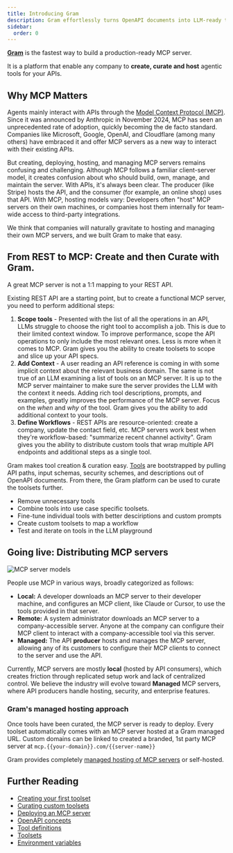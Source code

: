 ```yaml
---
title: Introducing Gram
description: Gram effortlessly turns OpenAPI documents into LLM-ready tools, generating optimized tool definitions from your APIs for powerful agentic workflows.
sidebar:
  order: 0
---
```


**[Gram](https://getgram.ai)** is the fastest way to build a production-ready MCP server.

It is a platform that enable any company to **create, curate and host** agentic tools for your APIs.

## Why MCP Matters

Agents mainly interact with APIs through the [Model Context Protocol (MCP)](http://speakeasy.com/mcp). Since it was announced by Anthropic in November 2024, MCP has seen an unprecedented rate of adoption, quickly becoming the de facto standard. Companies like Microsoft, Google, OpenAI, and Cloudflare (among many others) have embraced it and offer MCP servers as a new way to interact with their existing APIs.

But creating, deploying, hosting, and managing MCP servers remains confusing and challenging. Although MCP follows a familiar client-server model, it creates confusion about who should build, own, manage, and maintain the server. With APIs, it's always been clear. The producer (like Stripe) hosts the API, and the consumer (for example, an online shop) uses that API. With MCP, hosting models vary: Developers often "host" MCP servers on their own machines, or companies host them internally for team-wide access to third-party integrations.

We think that companies will naturally gravitate to hosting and managing their own MCP servers, and we built Gram to make that easy.

## From REST to MCP: Create and then Curate with Gram.

A great MCP server is not a 1:1 mapping to your REST API.

Existing REST API are a starting point, but to create a functional MCP server, you need to perform additional steps:

1. **Scope tools** - Presented with the list of all the operations in an API, LLMs struggle to choose the right tool to accomplish a job. This is due to their limited context window. To improve performance, scope the API operations to only include the most relevant ones. Less is more when it comes to MCP. Gram gives you the ability to create toolsets to scope and slice up your API specs.
2. **Add Context** - A user reading an API reference is coming in with some implicit context about the relevant business domain. The same is not true of an LLM examining a list of tools on an MCP server. It is up to the MCP server maintainer to make sure the server provides the LLM with the context it needs. Adding rich tool descriptions, prompts, and examples, greatly improves the performance of the MCP server. Focus on the _when_ and _why_ of the tool. Gram gives you the ability to add additional context to your tools.
3. **Define Workflows** - REST APIs are resource-oriented: create a company, update the contact field, etc. MCP servers work best when they're workflow-based: "summarize recent channel activity". Gram gives you the ability to distribute custom tools that wrap multiple API endpoints and additional steps as a single tool.

Gram makes tool creation & curation easy. [Tools](concepts/tool-definitions) are bootstrapped by pulling API paths, input schemas, security schemes, and descriptions out of OpenAPI documents. From there, the Gram platform can be used to curate the toolsets further.

- Remove unnecessary tools
- Combine tools into use case specific toolsets.
- Fine-tune individual tools with better desciriptions and custom prompts
- Create custom toolsets to map a workflow
- Test and iterate on tools in the LLM playground

## Going live: Distributing MCP servers

![MCP server models](/img/blog/the-easiest-way-to-host-mcp-servers/managed-mcp.png)

People use MCP in various ways, broadly categorized as follows:

* **Local:** A developer downloads an MCP server to their developer machine, and configures an MCP client, like Claude or Cursor, to use the tools provided in that server.
* **Remote:** A system administrator downloads an MCP server to a company-accessible server. Anyone at the company can configure their MCP client to interact with a company-accessible tool via this server.
* **Managed:** The API **producer** hosts and manages the MCP server, allowing any of its customers to configure their MCP clients to connect to the server and use the API.

Currently, MCP servers are mostly **local** (hosted by API consumers), which creates friction through replicated setup work and lack of centralized control. We believe the industry will evolve toward **Managed** MCP servers, where API producers handle hosting, security, and enterprise features.

### Gram's managed hosting approach

Once tools have been curated, the MCP server is ready to deploy. Every toolset automatically comes with an MCP server hosted at a Gram managed URL. Custom domains can be linked to created a branded, 1st party MCP server at `mcp.{{your-domain}}.com/{{server-name}}`

Gram provides completely [managed hosting of MCP servers](/guides/creating-your-first-hosted-mcp-server) or self-hosted.

## Further Reading

- [Creating your first toolset](/build-mcp/create-default-toolset)
- [Curating custom toolsets](/build-mcp/custom-toolsets)
- [Deploying an MCP server](/build-mcp/deploy-mcp-server)
- [OpenAPI concepts](/concepts/openapi)
- [Tool definitions](/concepts/tool-definitions)
- [Toolsets](/concepts/toolsets)
- [Environment variables](/concepts/environments)
